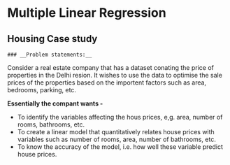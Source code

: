 # Multiple Linear Regression
  ## Housing Case study
    ### __Problem statements:__
Consider a real estate company that has a dataset conating the price of properties in the Delhi resion. It wishes to use the data to optimise the sale prices of the properties based on the importent factors such as area, bedrooms, parking, etc.

__Essentially the compant wants -__

  - To identify the variables affecting the hous prices, e,g. area, number of rooms, bathrooms, etc.
  - To create a linear model that quantitatively relates house prices with variables such as number of rooms, area, number of bathrooms, etc.
  - To know the accuracy of the model, i.e. how well these variable predict house prices.

